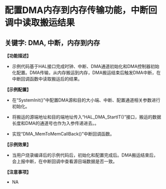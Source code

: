 # 配置DMA内存到内存传输功能，中断回调中读取搬运结果
## 关键字: DMA, 中断，内存到内存

**【功能描述】**
+ 示例代码基于HAL接口完成时钟、中断、DMA通道初始化和DMA控制器初始化配置。DMA传输，从内存搬运到内存，DMA搬运结束后触发DMA中断，在中断回调函数中读取搬运后的结果。

**【示例配置】**
+ 在“SystemInit()”中配置DMA源和目的大小端、中断、配置通道相关参数进行初始化。

+ 将搬运的源端地址和目的端地址传入“HAL_DMA_StartIT()”接口，搬运的数据长度和DMA的通道号也作为入参传递进去。。

+ 实现“DMA_MemToMemCallBack()”中断回调函数。

**【示例效果】**
+ 当用户烧录编译后的示例代码后，初始化和配置完成后。DMA搬运结束后，会上报中断，在中断回调中查看源目端数据是否一致。

**【注意事项】**
+ NA
